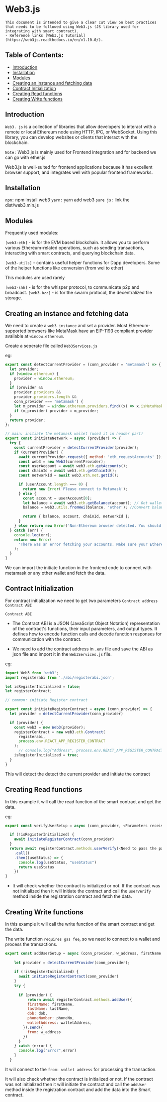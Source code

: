 # Web3.js
    This document is intended to give a clear cut view on best practices that needs to be followed using Web3.js (JS library used for integrating with smart contract). 
    - Reference links [Web3.js Tutorial](https://web3js.readthedocs.io/en/v1.10.0/).
    
    
## Table of Contents:

* [Introduction](#introduction)
* [Installation](#installation)
* [Modules](#modules)
* [Creating an instance and fetching data](#instance)
* [Contract Initialization](#contract-initialization)
* [Creating Read functions](#read-function)
* [Creating Write functions](#write-function)

## Introduction

```Web3. js``` is a collection of libraries that allow developers to interact with a remote or local Ethereum node using HTTP, IPC, or WebSocket. Using this library, you can develop websites or clients that interact with the blockchain.

```Note:``` Web3.js is mainly used for Frontend integration and for backend we can go with ether.js

Web3.js is well-suited for frontend applications because it has excellent browser support, and integrates well with popular frontend frameworks.


## Installation

```npm:``` npm install web3
```yarn:``` yarn add web3
```pure js:``` link the dist/web3.min.js


## Modules

Frequently used modules:

```[web3-eth]``` - is for the EVM based blockchain. It allows you to perform various Ethereum-related operations, such as sending transactions, interacting with smart contracts, and querying blockchain data.

```[web3-utils]``` - contains useful helper functions for Dapp developers. Some of the helper functions like conversion (from wei to ether)

This modules are used rarely

```[web3-shh]``` - is for the whisper protocol, to communicate p2p and broadcast.
```[web3-bzz]``` - is for the swarm protocol, the decentralized file storage.

## Creating an instance and fetching data

We need to create a ```web3 instance``` and set a provider.
Most Ethereum-supported browsers like MetaMask have an EIP-1193 compliant provider available at ```window.ethereum```.

Create a seperate file called ```Web3Services.js```

eg:
```javascript
export const detectCurrentProvider = (conn_provider = 'metamask') => {
  let provider;
  if (window.ethereum) {
    provider = window.ethereum;
  }
  if (provider &&
    provider.providers &&
    provider.providers.length &&
    conn_provider === 'metamask') {
    let m_provider = window.ethereum.providers.find((x) => x.isMetaMask);
    if (m_provider) provider = m_provider;
  }
  return provider;
};

// main: initiate the metamask wallet (used it in header part)
export const initiateNetwork = async (provider) => {
  try {
    const currentProvider = detectCurrentProvider(provider);
    if (currentProvider) {
      await currentProvider.request({ method: 'eth_requestAccounts' });
      const web3 = new Web3(currentProvider);
      const userAccount = await web3.eth.getAccounts();
      const chainId = await web3.eth.getChainId();
      const networkId = await web3.eth.net.getId();

      if (userAccount.length === 0) {
        return new Error('Please connect to Metamask');
      } else {
        const account = userAccount[0];
        let balance = await web3.eth.getBalance(account); // Get wallet balance
        balance = web3.utils.fromWei(balance, 'ether'); //Convert balance to wei

        return { balance, account, chainId, networkId };
      }
    } else return new Error('Non-Ethereum browser detected. You should consider trying Metamask')
  } catch (err) {
    console.log(err);
    return new Error(
      'There was an error fetching your accounts. Make sure your Ethereum client is configured correctly.'
    );
  }
}
```
We can import the initiate function in the frontend code to connect with metamask or any other wallet and fetch the data.

## Contract Initialization

For contract initialization we need to get two parameters
    ```Contract address```
    ```Contract ABI```
     
```Contract ABI```
- The Contract ABI is a JSON (JavaScript Object Notation) representation of the contract's functions, their input parameters, and output types. It defines how to encode function calls and decode function responses for communication with the contract.

- We need to add the contract address in ```.env``` file and save the ABI as json file and import it in the ```Web3Services.js``` file.

eg:
```javascript
import Web3 from 'web3';
import registerabi from './abi/registerabi.json';

let isRegisterInitialized = false;
let registerContract;

// common: initiate Register contract

export const initiateRegisterContract = async (conn_provider) => {
  let provider = detectCurrentProvider(conn_provider)

  if (provider) {
    const web3 = new Web3(provider);
    registerContract = new web3.eth.Contract(
      registerabi,
      process.env.REACT_APP_REGISTER_CONTRACT
    );
      // console.log("Address", process.env.REACT_APP_REGISTER_CONTRACT)
    isRegisterInitialized = true;
  }
}
```
This will detect the detect the current provider and initiate the contract

## Creating Read functions

In this example it will call the read function of the smart contract and get the data.

eg:

```javascript
export const verifyUserSetup = async (conn_provider, <Parameters received from web2>) => {

  if (!isRegisterInitialized) {
    await initiateRegisterContract(conn_provider)
  }
  return await registerContract.methods.userVerify(<Need to pass the parameters received from web2 to web3 for calling the read function>)
    .call()
    .then((useStatus) => {
      console.log(useStatus, "useStatus")
      return useStatus
    })
}
```

- It will check whether the contract is initialized or not. If the contract was not initialized then it will initiate the contract and call the ```userVerify``` method inside the registration contract and fetch the data.

## Creating Write functions

In this example it will call the write function of the smart contract and get the data.

The write function ```requires gas fee```, so we need to connect to a wallet and process the transactions.

```javascript
export const addUserSetup = async (conn_provider, w_address, firstName, lastName, dob, phoneNo, walletAddress) => {
    
    let provider = detectCurrentProvider(conn_provider);
    
    if (!isRegisterInitialized) {
      await initiateRegisterContract(conn_provider)
    }
    try {
      
      if (provider) {
          return await registerContract.methods.addUser({
          firstName: firstName,
          lastName: lastName,
          dob: dob,
          phoneNumber: phoneNo,        
          walletAddress: walletAddress,
        }).send({
          from: w_address
        })
      }
    } catch (error) {
      console.log("Error",error)
    }
  }
```

It will connect to the ```from: wallet address``` for processing the transaction. 

It will also check whether the contract is initialized or not. If the contract was not initialized then it will initiate the contract and call the ```addUser``` method inside the registration contract and add the data into the Smart contract.